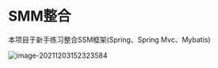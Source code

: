 # SMM整合

本项目于新手练习整合SSM框架(Spring、Spring Mvc、Mybatis)



![image-20211203152323584](C:\Users\16348\AppData\Roaming\Typora\typora-user-images\image-20211203152323584.png)